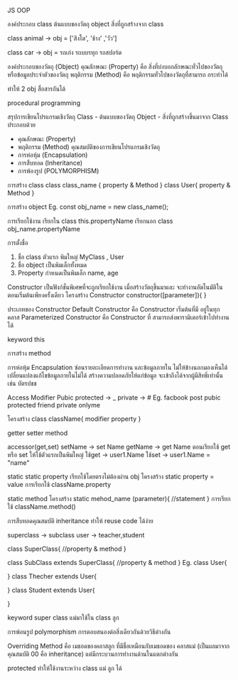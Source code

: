 JS OOP

องค์ประกอบ
class ต้นแบบของวัตถุ
object สิ่งที่ถูกสร้างจาก class

class animal -> obj = ['สิงโต', 'ช้าง' ,'วัว']

class car -> obj = รถเก๋ง รถบบรทุก รถสปอร์ต

องค์ประกอบของวัตถุ (Object)
คุณลักษณะ (Property) คือ สิ่งที่บ่งบอกลักษณะทั่วไปของวัตถุ หรือข้อมูลประจำตัวของวัตถุ
พฤติกรรม (Method) คือ พฤติกรรมทั่วไปของวัตถุที่สามารถ
กระทำได้

ทำให้ 2 obj สื่อสารกันได้

procedural programming

สรุปการเขียนโปรแกรมเชิงวัตถุ
Class - ต้นแบบของวัตถุ
Object - สิ่งที่ถูกสร้างขึ้นมาจาก Class ประกอบด้วย
- คุณลักษณะ (Property)
- พฤติกรรม (Method)
คุณสมบัติของการเขียนโปรแกรมเชิงวัตถุ
- การห่อหุ้ม (Encapsulation)
- การสืบทอด (Inheritance)
- การพ้องรูป (POLYMORPHISM)

การสร้าง class 
class class_name {
    property & Method
}
class User{
    property & Method
}

การสร้าง object
Eg.
const obj_name = new class_name();

การเรียกใช้งาน
เรียกใน class
this.propertyName
เรียกนอก class
obj_name.propertyName

การตั้งชื่อ
1. ชื่อ class ตัวแรก พิมใหญ่ MyClass , User
2. ชื่อ object เป็นพิมเล็กทั้งหมด
3. Property กำหนดเป็นพิมเล็ก name, age


Constructor
เป็นฟังก์ชั่นพิเศษที่จะถูกเรียกใช้งาน เมื่อสร้างวัตถุขึ้นมาและ
จะทำงานอัตโนมัติในตอนเริ่มต้นเพียงครั้งเดียว
โครงสร้าง Constructor
constructor([parameter]){
}

ประเภทของ Constructor
Default Constructor คือ Constructor เริ่มต้นที่มี
อยู่ในทุกคลาส
Parameterized Constructor คือ Constructor ที่
สามารถส่งพารามิเตอร์เข้าไปทํางานได้

keyword  this

การสร้าง method

การห่อหุ้ม Encapsulation
ซ่อนรายละเอียดการทำงาน และข้อมูลภายใน
ไม่ให้ข้างนอกมองเห็นได้
เปลี่ยนแปลงแก้ไขข้อมูลภายในไม่ได้
สร้างความปลอดภัยให้แก่ข้อมูล
จะเข้าถึงได้จากผู้มีสิทธิ์เท่านั้น
เช่น บัตรปชช

Access Modifier
Pubic
protected -> _
private -> #
Eg. facbook 
post pubic
protected friend
private onlyme

โครงสร้าง
class className{
    modifier property
}

getter setter method

accessor(get,set)
setName -> set Name
getName -> get Name
ตอนเรียกใช้ get หรือ set ให้ใช้ตัวแรกเป็นพิมใหญ่
ใช้get -> user1.Name
ใช้set -> user1.Name = "name"

static
static property
เรียกใช้โดยตรงไม่ต้องผ่าน obj
โครงสร้าง
static property = value
การเรียกใช้
className.property

static method
โครงสร้าง
static mehod_name (parameter){
    //statement
}
การเรียกใช้
className.method()

การสืบทอดคุณสมบัติ inheritance
ทำให้ reuse code ได้ง่าย

superclass -> subclass
user -> teacher,student

class SuperClass{
    //property & method
}

class SubClass extends SuperClass{
    //property & method
}
Eg.
class User{

}
class Thecher extends User{
    
}
class Student extends User{

}

keyword super
class แม่มาใช้ใน class ลูก

การพ้อนรูป polymorphism
การตอบสนองต่อสิ่งเดียวกันด้วยวิธีต่างกัน

Overriding Method
คือ เมธอดของคลาสลูก ที่มีชื่อเหมือนกับเมธอดของ
คลาสแม่ (เป็นผลมาจากคุณสมบัติ 00 คือ inheritance)
แต่มีกระบวนการทํางานด้านในแตกต่างกัน

protected
ทำให้ใช้งานระหว่าง class แม่ ลูก ได้